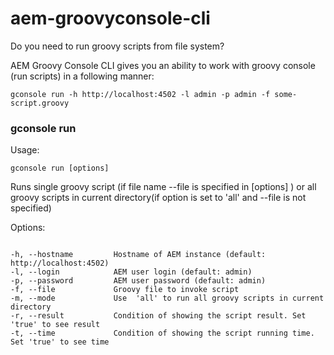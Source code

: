 # aem-groovyconsole-cli
Do you need to run groovy scripts from file system?

AEM Groovy Console CLI gives you an ability to work with groovy console (run scripts) in a following manner:

<pre><code>gconsole run -h http://localhost:4502 -l admin -p admin -f some-script.groovy</code></pre>

### gconsole run

Usage: <pre><code>gconsole run [options]</code></pre>

Runs single groovy script (if file name --file is specified in [options] ) or all groovy scripts in current directory(if option <mode> is set to 'all' and --file is not specified)

Options:

<pre><code>
-h, --hostname  <hostname>       Hostname of AEM instance (default: http://localhost:4502)
-l, --login  <login>          AEM user login (default: admin)
-p, --password  <password>       AEM user password (default: admin)
-f, --file  <file>           Groovy file to invoke script
-m, --mode  <mode>           Use  'all' to run all groovy scripts in current directory
-r, --result  <result>         Condition of showing the script result. Set 'true' to see result
-t, --time  <time>           Condition of showing the script running time. Set 'true' to see time
</code></pre>

